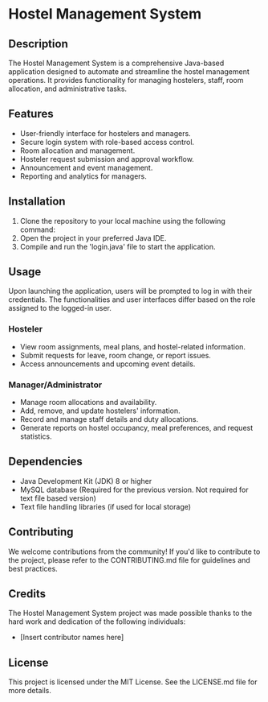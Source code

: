 # Hostel Management System

## Description
The Hostel Management System is a comprehensive Java-based application designed to automate and streamline the hostel management operations. It provides functionality for managing hostelers, staff, room allocation, and administrative tasks.

## Features
- User-friendly interface for hostelers and managers.
- Secure login system with role-based access control.
- Room allocation and management.
- Hosteler request submission and approval workflow.
- Announcement and event management.
- Reporting and analytics for managers.

## Installation
1. Clone the repository to your local machine using the following command:
2. Open the project in your preferred Java IDE.
3. Compile and run the 'login.java' file to start the application.

## Usage
Upon launching the application, users will be prompted to log in with their credentials. The functionalities and user interfaces differ based on the role assigned to the logged-in user.

### Hosteler
- View room assignments, meal plans, and hostel-related information.
- Submit requests for leave, room change, or report issues.
- Access announcements and upcoming event details.

### Manager/Administrator
- Manage room allocations and availability.
- Add, remove, and update hostelers' information.
- Record and manage staff details and duty allocations.
- Generate reports on hostel occupancy, meal preferences, and request statistics.

## Dependencies
- Java Development Kit (JDK) 8 or higher
- MySQL database (Required for the previous version. Not required for text file based version)
- Text file handling libraries (if used for local storage)

## Contributing
We welcome contributions from the community! If you'd like to contribute to the project, please refer to the CONTRIBUTING.md file for guidelines and best practices.

## Credits
The Hostel Management System project was made possible thanks to the hard work and dedication of the following individuals:
- [Insert contributor names here]

## License
This project is licensed under the MIT License. See the LICENSE.md file for more details.
